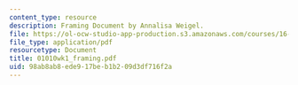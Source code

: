 ```yaml
---
content_type: resource
description: Framing Document by Annalisa Weigel.
file: https://ol-ocw-studio-app-production.s3.amazonaws.com/courses/16-892j-space-system-architecture-and-design-fall-2004/98ab8ab8ede917beb1b209d3df716f2a_01010wk1_framing.pdf
file_type: application/pdf
resourcetype: Document
title: 01010wk1_framing.pdf
uid: 98ab8ab8-ede9-17be-b1b2-09d3df716f2a
---
```

